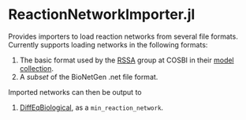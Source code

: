 # ReactionNetworkImporter.jl

Provides importers to load reaction networks from several file formats. Currently supports loading networks in the following formats:
1. The basic format used by the [RSSA](https://www.cosbi.eu/research/prototypes/rssa) group at COSBI in their [model collection](https://www.cosbi.eu/prototypes/jLiexDeBIgFV4zxwnKiW97oc4BjTtIoRGajqdUz4.zip).
2. A *subset* of the BioNetGen .net file format.

Imported networks can then be output to
1. [DiffEqBiological](https://github.com/JuliaDiffEq/DiffEqBiological.jl/), as a `min_reaction_network`.
